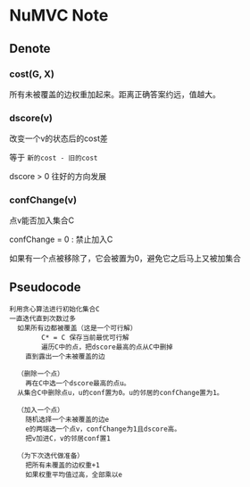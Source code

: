 # NuMVC Note

## Denote

### cost(G, X)  
 
所有未被覆盖的边权重加起来。距离正确答案约远，值越大。

### dscore(v)
 
改变一个v的状态后的cost差

等于 `新的cost - 旧的cost`

dscore > 0  往好的方向发展

### confChange(v)
 
点v能否加入集合C

confChange = 0 : 禁止加入C

如果有一个点被移除了，它会被置为0，避免它之后马上又被加集合

## Pseudocode

```
利用贪心算法进行初始化集合C
一直迭代直到次数过多
  如果所有边都被覆盖（这是一个可行解）
		C* = C 保存当前最优可行解
		遍历C中的点，把dscore最高的点从C中删掉
	直到露出一个未被覆盖的边

  （删除一个点）
	再在C中选一个dscore最高的点u。
  从集合C中删除点u，u的conf置为0。u的邻居的confChange置为1。

  （加入一个点）
	随机选择一个未被覆盖的边e
	e的两端选一个点v，confChange为1且dscore高。
	把v加进C，v的邻居conf置1

  （为下次迭代做准备）
	把所有未覆盖的边权重+1
	如果权重平均值过高，全部乘以e
```






